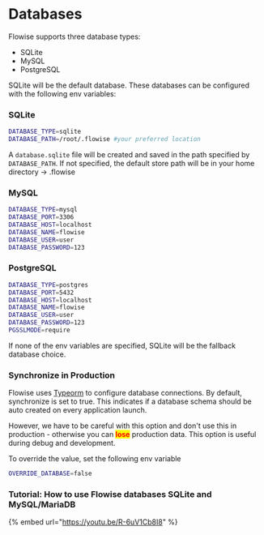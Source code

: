 # Databases

Flowise supports three database types:

* SQLite
* MySQL
* PostgreSQL

SQLite will be the default database. These databases can be configured with the following env variables:

### SQLite

```sh
DATABASE_TYPE=sqlite
DATABASE_PATH=/root/.flowise #your preferred location
```

A `database.sqlite` file will be created and saved in the path specified by `DATABASE_PATH`. If not specified, the default store path will be in your home directory -> .flowise

### MySQL

```sh
DATABASE_TYPE=mysql
DATABASE_PORT=3306
DATABASE_HOST=localhost
DATABASE_NAME=flowise
DATABASE_USER=user
DATABASE_PASSWORD=123
```

### PostgreSQL

```sh
DATABASE_TYPE=postgres
DATABASE_PORT=5432
DATABASE_HOST=localhost
DATABASE_NAME=flowise
DATABASE_USER=user
DATABASE_PASSWORD=123
PGSSLMODE=require
```

If none of the env variables are specified, SQLite will be the fallback database choice.

### Synchronize in Production

Flowise uses [Typeorm](https://typeorm.io/data-source-options#common-data-source-options) to configure database connections. By default, synchronize is set to true. This indicates if a database schema should be auto created on every application launch.

However, we have to be careful with this option and don't use this in production - otherwise you can <mark style="color:red;">**lose**</mark> production data. This option is useful during debug and development.

To override the value, set the following env variable

```sh
OVERRIDE_DATABASE=false
```

### Tutorial: How to use Flowise databases SQLite and MySQL/MariaDB

{% embed url="https://youtu.be/R-6uV1Cb8I8" %}
